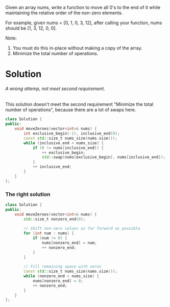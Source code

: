 Given an array nums, write a function to move all 0's to the end of it while maintaining the relative order of the non-zero elements.

For example, given nums = [0, 1, 0, 3, 12], after calling your function, nums should be [1, 3, 12, 0, 0].

Note:
1. You must do this in-place without making a copy of the array.
2. Minimize the total number of operations.

# Solution
  
###### A wrong attemp, not meet second requirement.

  This solution doesn't meet the second requirement "Minimize the total number of operations", because there are a lot of swaps here.
  
```cpp  
class Solution {
public:
    void moveZeroes(vector<int>& nums) {
        int exclusive_begin(-1), inclusive_end(0);
        const std::size_t nums_size(nums.size());
        while (inclusive_end < nums_size) {
            if (0 != nums[inclusive_end]) {
                ++ exclusive_begin;
                std::swap(nums[exclusive_begin], nums[inclusive_end]);
            }
            ++ inclusive_end;
        }
    }
};
```

### The right solution

```cpp
class Solution {
public:
    void moveZeroes(vector<int>& nums) {
        std::size_t nonzero_end(0);
        
        // Shift non-zero values as far forward as possible
        for (int num : nums) {
            if (num != 0) {
                nums[nonzero_end] = num;
                ++ nonzero_end;
            }
        }
        
        // Fill remaining space with zeros
        const std::size_t nums_size(nums.size());
        while (nonzero_end < nums_size) {
            nums[nonzero_end] = 0;
            ++ nonzero_end;
        }
    }
};
```
